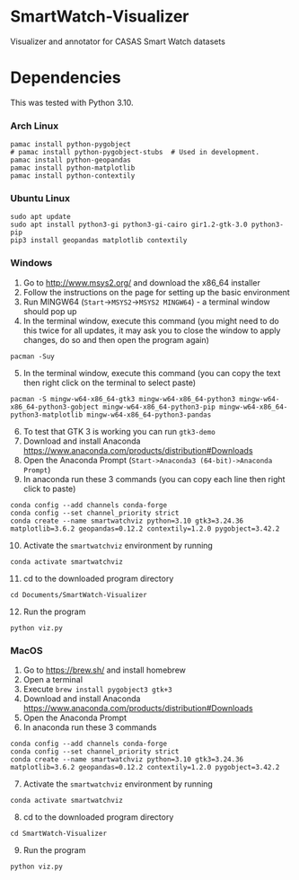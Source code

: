 # SmartWatch-Visualizer
Visualizer and annotator for CASAS Smart Watch datasets


# Dependencies
This was tested with Python 3.10.

### Arch Linux
```commandline
pamac install python-pygobject
# pamac install python-pygobject-stubs  # Used in development.
pamac install python-geopandas
pamac install python-matplotlib
pamac install python-contextily
```

### Ubuntu Linux
```commandline
sudo apt update
sudo apt install python3-gi python3-gi-cairo gir1.2-gtk-3.0 python3-pip
pip3 install geopandas matplotlib contextily
```

### Windows
1. Go to http://www.msys2.org/ and download the x86_64 installer
2. Follow the instructions on the page for setting up the basic environment
3. Run MINGW64 (`Start`->`MSYS2`->`MSYS2 MINGW64`) - a terminal window should pop up
4. In the terminal window, execute this command (you might need to do this twice for all updates, it may ask you to close the window to apply changes, do so and then open the program again)
```commandline
pacman -Suy
```
5. In the terminal window, execute this command (you can copy the text then right click on the terminal to select paste)
```commandline
pacman -S mingw-w64-x86_64-gtk3 mingw-w64-x86_64-python3 mingw-w64-x86_64-python3-gobject mingw-w64-x86_64-python3-pip mingw-w64-x86_64-python3-matplotlib mingw-w64-x86_64-python3-pandas
```
6. To test that GTK 3 is working you can run `gtk3-demo`
7. Download and install Anaconda https://www.anaconda.com/products/distribution#Downloads
8. Open the Anaconda Prompt (`Start->Anaconda3 (64-bit)->Anaconda Prompt`)
9. In anaconda run these 3 commands (you can copy each line then right click to paste)
```
conda config --add channels conda-forge
conda config --set channel_priority strict
conda create --name smartwatchviz python=3.10 gtk3=3.24.36 matplotlib=3.6.2 geopandas=0.12.2 contextily=1.2.0 pygobject=3.42.2
```
10. Activate the `smartwatchviz` environment by running
```commandline
conda activate smartwatchviz
```
11. cd to the downloaded program directory
```commandline
cd Documents/SmartWatch-Visualizer
```
12. Run the program
```commandline
python viz.py
```

### MacOS
1. Go to https://brew.sh/ and install homebrew
2. Open a terminal
3. Execute `brew install pygobject3 gtk+3`
4. Download and install Anaconda https://www.anaconda.com/products/distribution#Downloads
5. Open the Anaconda Prompt
6. In anaconda run these 3 commands
```
conda config --add channels conda-forge
conda config --set channel_priority strict
conda create --name smartwatchviz python=3.10 gtk3=3.24.36 matplotlib=3.6.2 geopandas=0.12.2 contextily=1.2.0 pygobject=3.42.2
```
7. Activate the `smartwatchviz` environment by running
```commandline
conda activate smartwatchviz
```
8. cd to the downloaded program directory
```commandline
cd SmartWatch-Visualizer
```
9. Run the program
```commandline
python viz.py
```

